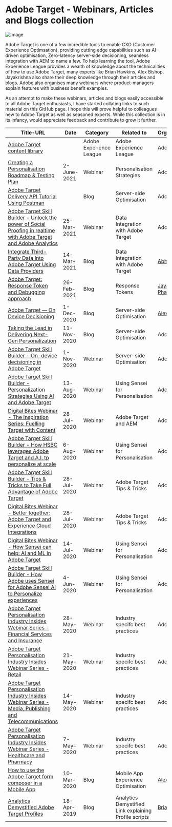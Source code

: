 # Adobe Target - Webinars, Articles and Blogs collection
![image](https://user-images.githubusercontent.com/71815964/111277138-037ce100-8630-11eb-9827-38fb9632be32.png)

Adobe Target is one of a few incredible tools to enable CXO (Customer Experience Optimsation), providing cutting edge capabilities such as AI-driven optimisation, Zero-latency server-side decisioning, seamless integration with AEM to name a few. To help learning the tool, Adobe Experience League provides a wealth of knowledge about the technicalities of how to use Adobe Target, many experts like Brian Hawkins, Alex Bishop, Jayakrishna also share their deep knowledge through their articles and blogs. Adobe also organises many webinars where product-managers explain features with business benefit examples.
    
As an attempt to make these webinars, articles and blogs easily accessible to all Adobe Target enthusiasts, I have started collating links to such material on this GitHub page. I hope this will prove helpful to colleagues new to Adobe Target as well as seasoned experts.  While this collection is in its infancy, would appreciate feedback and contribute to grow it further.


| Title-URL      | Date | Category  |Related to | Organiser/Author |
| -----------   | -----------      | -----------      | -----------      |--------- |
| [Adobe Target content library](https://experienceleague.adobe.com/?lang=en#recommended/solutions/target)   | | Adobe Experience League |Adobe Experience League |   Adobe       |
| [Creating a Personalisation Roadmap & Testing Plan](https://adobecustomersuccess.adobeconnect.com/pvsqvdvunpai/)   | 2-June-2021 | Webinar | Personalisation Strategies |   Adobe       |
| [Adobe Target Delivery API Tutorial Using Postman](https://spark.adobe.com/page/cLFVrapuKvUsq/)   | | Blog | Server-side Optimisation |   Adobe       |
| [Adobe Target Skill Builder - Unlock the power of Social Proofing in realtime with Adobe Target and Adobe Analytics](https://seminars.adobeconnect.com/pwwe9iaun4cn/)     |  25-Mar-2021 |  Webinar | Data Integration with Adobe Target |  Adobe       |
| [Integrate Third-Party Data Into Adobe Target Using Data Providers](https://www.abhinavpuri.com/blog/target-data-providers/)   | 14-Mar-2021 | Blog |Data Integration with Adobe Target|   [Abhinav Puri](https://www.linkedin.com/in/appuriabhi/) |
| [Adobe Target: Response Token and Debugging approach](https://medium.com/jayakrishnaap-digital-analytics-platform/adobe-target-response-token-and-debugging-approach-73d9fcc8cb56)   | 26-Feb-2021 | Blog |Response Tokens|   [Jayakrishnaa Pharthasarathy](https://www.linkedin.com/in/jayakrishnaa-parthasarathy-60797111a/) |
| [Adobe Target — On Device Decisioning](https://alex-bishop010.medium.com/adobe-target-on-device-decisioning-a829abd83f2c)   | 1-Dec-2020 | Blog |Server-side Optimisation |   [Alex Bishop](https://www.linkedin.com/in/alex-bishop-90a59971/)       |
| [Taking the Lead in Delivering Next-Gen Personalization](https://blog.adobe.com/en/publish/2019/11/19/taking-the-lead-in-delivering-next-gen-personalization.html)   | 11-Nov-2020 | Blog |Server-side Optimisation |   Adobe       |
| [Adobe Target Skill Builder - On-device decisioning in Adobe Target](https://seminars.adobeconnect.com/pg4vu6gh8edn/?proto=true )   | 1-Nov-2020 | Webinar | Server-side Optimisation |   Adobe       |
| [Adobe Target Skill Builder - Personalization Strategies Using AI and Adobe Target](https://seminars.adobeconnect.com/psj63nmmz3nq/?proto=true )     |  13-Aug-2020 |  Webinar | Using Sensei for Personalisation |  Adobe       |
| [Digital Bites Webinar - The Inspiration Series: Fuelling Target with Content](https://view-adobe.highspot.com/viewer/5f5f8e8ef7794d33ffdc1706)     |  28-Jul-2020 |  Webinar | Adobe Target and AEM |  Adobe       |
| [Adobe Target Skill Builder - How HSBC leverages Adobe Target and A.I. tp personalize at scale](https://seminars.adobeconnect.com/ps4ozlg7qfdy/?proto=true) | 6-Aug-2020 | Webinar | Using Sensei for Personalisation | Adobe |
| [Adobe Target Skill Builder - Tips & Tricks to Take Full Advantage of Adobe Target](https://seminars.adobeconnect.com/ppapo38pj8qr/?proto=true)     |  28-Jul-2020 |  Webinar | Adobe Target Tips & Tricks |  Adobe       |
| [Digital Bites Webinar - Better together: Adobe Target and Experience Cloud Integrations](https://view-adobe.highspot.com/viewer/5f202970811717285c4b04b9)     |  28-Jul-2020 |  Webinar | Adobe Target Tips & Tricks |  Adobe       |
| [Digital Bites Webinar - How Sensei can help: AI and ML in Adobe Target](https://view-adobe.highspot.com/viewer/5f1022ada2e3a957be41c5f1)     |  14-Jul-2020 |  Webinar | Using Sensei for Personalisation |  Adobe       |
| [Adobe Target Skill Builder - How Adobe uses Sensei for Adobe Sensei AI to Personalize experiences](https://seminars.adobeconnect.com/pcngxbdg9rpk/?proto=true) | 4-Jun-2020 | Webinar | Using Sensei for Personalisation | Adobe |
| [Adobe Target Personalisation Industry Insides Webinar Series - Financial Services and Insurance](https://seminars.adobeconnect.com/ppc3bv9s85jo/?proto=true) | 28-May-2020 | Webinar | Industry specifc best practices | Adobe |
| [Adobe Target Personalisation Industry Insides Webinar Series - Retail](https://seminars.adobeconnect.com/p6vbv57c0r5x/?proto=true) | 21-May-2020 | Webinar | Industry specifc best practices | Adobe |
| [Adobe Target Personalisation Industry Insides Webinar Series - Media, Publishing and Telecommunications](https://seminars.adobeconnect.com/pytpqtp8s1ca/?proto=true) | 14-May-2020 | Webinar | Industry specifc best practices | Adobe |
| [Adobe Target Personalisation Industry Insides Webinar Series - Healthcare and Pharmacy](https://seminars.adobeconnect.com/patuyfyi8zvn/?proto=true) | 7-May-2020 | Webinar | Industry specifc best practices | Adobe |
| [How to use the Adobe Target form composer in a Mobile App](https://alex-bishop010.medium.com/how-to-use-the-adobe-target-form-composer-in-a-mobile-app-c4457f60ca2f)   | 10-Mar-2020 | Blog |Mobile App Experience Optimisation |   [Alex Bishop](https://www.linkedin.com/in/alex-bishop-90a59971/)       |
| [Analytics Demystified Adobe Target Profiles](https://analyticsdemystified.com/testing-and-optimization/profile-playbook-for-adobe-target/) | 18-Apr-2019 | Blog | Analytics Demystified Link explaining Profile scripts | [Brian Hawkins](https://www.linkedin.com/in/brianhawkins/) |
